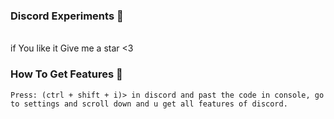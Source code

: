 ### Discord Experiments 👾

<br />
if You like it Give me a star <3
</br>

### How To Get Features 💎
```Press: (ctrl + shift + i)> in discord and past the code in console, go to settings and scroll down and u get all features of discord.```
